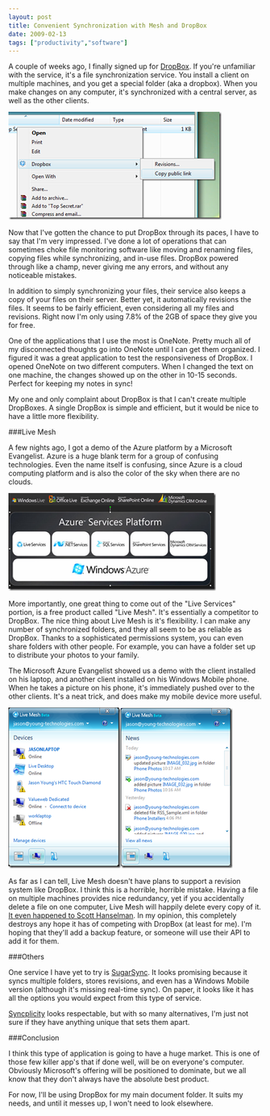 ```yaml
---
layout: post
title: Convenient Synchronization with Mesh and DropBox
date: 2009-02-13
tags: ["productivity","software"]
---
```


A couple of weeks ago, I finally signed up for [DropBox](https://www.getdropbox.com/). If you're unfamiliar with the service, it's a file synchronization service. You install a client on multiple machines, and you get a special folder (aka a dropbox). When you make changes on any computer, it's synchronized with a central server, as well as the other clients.

![image](image.png) 

Now that I've gotten the chance to put DropBox through its paces, I have to say that I'm very impressed. I've done a lot of operations that can sometimes choke file monitoring software like moving and renaming files, copying files while synchronizing, and in-use files. DropBox powered through like a champ, never giving me any errors, and without any noticeable mistakes.

In addition to simply synchronizing your files, their service also keeps a copy of your files on their server. Better yet, it automatically revisions the files. It seems to be fairly efficient, even considering all my files and revisions. Right now I'm only using 7.8% of the 2GB of space they give you for free.

One of the applications that I use the most is OneNote. Pretty much all of my disconnected thoughts go into OneNote until I can get them organized. I figured it was a great application to test the responsiveness of DropBox. I opened OneNote on two different computers. When I changed the text on one machine, the changes showed up on the other in 10-15 seconds. Perfect for keeping my notes in sync!

My one and only complaint about DropBox is that I can't create multiple DropBoxes. A single DropBox is simple and efficient, but it would be nice to have a little more flexibility.

###Live Mesh

A few nights ago, I got a demo of the Azure platform by a Microsoft Evangelist. Azure is a huge blank term for a group of confusing technologies. Even the name itself is confusing, since Azure is a cloud computing platform and is also the color of the sky when there are no clouds.

![image](image1.png)

More importantly, one great thing to come out of the "Live Services" portion, is a free product called "Live Mesh". It's essentially a competitor to DropBox. The nice thing about Live Mesh is it's flexibility. I can make any number of synchronized folders, and they all seem to be as reliable as DropBox. Thanks to a sophisticated permissions system, you can even share folders with other people. For example, you can have a folder set up to distribute your photos to your family.

The Microsoft Azure Evangelist showed us a demo with the client installed on his laptop, and another client installed on his Windows Mobile phone. When he takes a picture on his phone, it's immediately pushed over to the other clients. It's a neat trick, and does make my mobile device more useful.

![image](image2.png)![image](image3.png) 

As far as I can tell, Live Mesh doesn't have plans to support a revision system like DropBox. I think this is a horrible, horrible mistake. Having a file on multiple machines provides nice redundancy, yet if you accidentally delete a file on one computer, Live Mesh will happily delete every copy of it. [It even happened to Scott Hanselman](http://www.hanselman.com/blog/TechnicalPresentationsBePreparedForAbsoluteChaos.aspx). In my opinion, this completely destroys any hope it has of competing with DropBox (at least for me). I'm hoping that they'll add a backup feature, or someone will use their API to add it for them.

###Others

One service I have yet to try is [SugarSync](http://www.sugarsync.com/). It looks promising because it syncs multiple folders, stores revisions, and even has a Windows Mobile version (although it's missing real-time sync). On paper, it looks like it has all the options you would expect from this type of service.

[Syncplicity](http://syncplicity.com) looks respectable, but with so many alternatives, I'm just not sure if they have anything unique that sets them apart.

###Conclusion

I think this type of application is going to have a huge market. This is one of those few killer app's that if done well, will be on everyone's computer. Obviously Microsoft's offering will be positioned to dominate, but we all know that they don't always have the absolute best product.

For now, I'll be using DropBox for my main document folder. It suits my needs, and until it messes up, I won't need to look elsewhere.